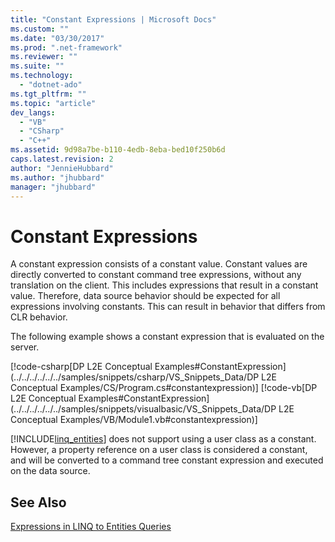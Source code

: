 ```yaml
---
title: "Constant Expressions | Microsoft Docs"
ms.custom: ""
ms.date: "03/30/2017"
ms.prod: ".net-framework"
ms.reviewer: ""
ms.suite: ""
ms.technology: 
  - "dotnet-ado"
ms.tgt_pltfrm: ""
ms.topic: "article"
dev_langs: 
  - "VB"
  - "CSharp"
  - "C++"
ms.assetid: 9d98a7be-b110-4edb-8eba-bed10f250b6d
caps.latest.revision: 2
author: "JennieHubbard"
ms.author: "jhubbard"
manager: "jhubbard"
---
```

# Constant Expressions
A constant expression consists of a constant value. Constant values are directly converted to constant command tree expressions, without any translation on the client. This includes expressions that result in a constant value. Therefore, data source behavior should be expected for all expressions involving constants. This can result in behavior that differs from CLR behavior.  
  
 The following example shows a constant expression that is evaluated on the server.  
  
 [!code-csharp[DP L2E Conceptual Examples#ConstantExpression](../../../../../../samples/snippets/csharp/VS_Snippets_Data/DP L2E Conceptual Examples/CS/Program.cs#constantexpression)]
 [!code-vb[DP L2E Conceptual Examples#ConstantExpression](../../../../../../samples/snippets/visualbasic/VS_Snippets_Data/DP L2E Conceptual Examples/VB/Module1.vb#constantexpression)]  
  
 [!INCLUDE[linq_entities](../../../../../../includes/linq-entities-md.md)] does not support using a user class as a constant. However, a property reference on a user class is considered a constant, and will be converted to a command tree constant expression and executed on the data source.  
  
## See Also  
 [Expressions in LINQ to Entities Queries](../../../../../../docs/framework/data/adonet/ef/language-reference/expressions-in-linq-to-entities-queries.md)